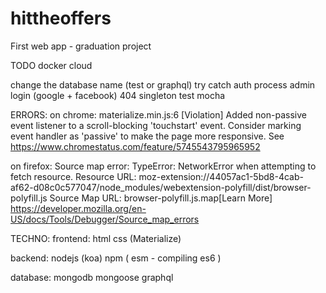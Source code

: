 # hittheoffers
First web app - graduation project 


TODO
  docker
  cloud
  
  change the database name (test or graphql)
  try catch
  auth process
  admin
  login (google + facebook)
  404
  singleton
  test mocha


ERRORS:
  on chrome:
  materialize.min.js:6 [Violation] Added non-passive event listener to a scroll-blocking 'touchstart' event. Consider marking event handler as 'passive' to make the page more responsive. See https://www.chromestatus.com/feature/5745543795965952

  on firefox: 
  Source map error: TypeError: NetworkError when attempting to fetch resource.
  Resource URL: moz-extension://44057ac1-5bd8-4cab-af62-d08c0c577047/node_modules/webextension-polyfill/dist/browser-polyfill.js
  Source Map URL: browser-polyfill.js.map[Learn More]
  https://developer.mozilla.org/en-US/docs/Tools/Debugger/Source_map_errors



TECHNO:
  frontend:
    html
    css (Materialize)

  backend:
    nodejs (koa) 
    npm (
      esm - compiling es6
    )
    
  database:
    mongodb
    mongoose
    graphql